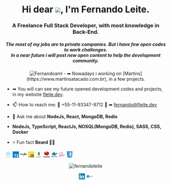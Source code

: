 <h1 align="center">
  Hi dear
  <img
    src="https://raw.githubusercontent.com/kaueMarques/kaueMarques/master/hi.gif"
    width="30px"
  />, I'm Fernando Leite.
</h1>
<h3 align="center">
  A Freelance Full Stack Developer, with most knowledge in Back-End.
</h3>
<h5 align="center">
  The most of my jobs are to private companies. But i have few open codes to
  work challenges. <br />In a near future i will post new open content to help
  the development community.
</h5>
<p align="center">
  <img
    src="https://komarev.com/ghpvc/?username=Fernandoaml&color=yellowgreen"
    alt="Fernandoaml"
  />
- ➡ Nowadays i working on [Martins](https://www.martinsatacado.com.br), in a few
projects.

- ➡ You will can see my future opened development codes and projects, in my website [fleite.dev](https://fleite.dev).

- 📫 How to reach me:  📱 +55-11-93347-9712 📧 ➡ fernando@fleite.dev

- 💬 Ask me about **NodeJs, React, MongoDB, Redis**

- **NodeJs, TypeScript, ReactJs, NOSQL(MongoDB, Redis), SASS, CSS, Docker**

- ⚡ Fun fact **Beard 🧔🏻**

<p align="left">
  <img
    src="https://raw.githubusercontent.com/devicons/devicon/2809b567852a4648062a2d3e7c1c531367458c0b/icons/react/react-original-wordmark.svg"
    alt="react"
    width="20"
    height="20"
  />
  <img
    src="https://raw.githubusercontent.com/devicons/devicon/2809b567852a4648062a2d3e7c1c531367458c0b/icons/typescript/typescript-original.svg"
    alt="typescript"
    width="20"
    height="20"
  />
  <img
    src="https://raw.githubusercontent.com/devicons/devicon/2809b567852a4648062a2d3e7c1c531367458c0b/icons/nodejs/nodejs-original-wordmark.svg"
    alt="nodejs"
    width="20"
    height="20"
  />
  <img
    src="https://raw.githubusercontent.com/devicons/devicon/2809b567852a4648062a2d3e7c1c531367458c0b/icons/javascript/javascript-original.svg"
    alt="javascript"
    width="20"
    height="20"
  />
  <img
    src="https://raw.githubusercontent.com/devicons/devicon/2809b567852a4648062a2d3e7c1c531367458c0b/icons/mongodb/mongodb-original-wordmark.svg"
    alt="mongodb"
    width="20"
    height="20"
  />
  <img
    src="https://raw.githubusercontent.com/devicons/devicon/2809b567852a4648062a2d3e7c1c531367458c0b/icons/redis/redis-original-wordmark.svg"
    alt="redis"
    width="20"
    height="20"
  />
  <img
    src="https://raw.githubusercontent.com/devicons/devicon/2809b567852a4648062a2d3e7c1c531367458c0b/icons/docker/docker-original-wordmark.svg"
    alt="docker"
    width="20"
    height="20"
  />
  <img
    src="https://raw.githubusercontent.com/devicons/devicon/2809b567852a4648062a2d3e7c1c531367458c0b/icons/sass/sass-original.svg"
    alt="sass"
    width="20"
    height="20"
  />
  <img
    src="https://raw.githubusercontent.com/devicons/devicon/2809b567852a4648062a2d3e7c1c531367458c0b/icons/css3/css3-original.svg"
    alt="css"
    width="20"
    height="20"
  />
</p>
<p align="center">
  <img
    src="https://github-readme-stats.vercel.app/api?username=fernandoleite&show_icons=true"
    alt="fernandoleite"
  />
</p>

<p align="center">
  <a href="https://linkedin.com/in/fernandoaml" target="blank"
    ><img
      align="center"
      src="https://raw.githubusercontent.com/devicons/devicon/2809b567852a4648062a2d3e7c1c531367458c0b/icons/linkedin/linkedin-original.svg"
      alt="fernandoaml"
      height="20"
      width="20"
  /></a>
  <img
    align="center"
    src="https://raw.githubusercontent.com/devicons/devicon/2809b567852a4648062a2d3e7c1c531367458c0b/icons/yarn/yarn-original-wordmark.svg"
    alt="yarn"
    height="20"
    width="20"
  />
</p>
